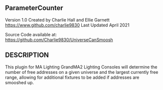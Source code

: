 ## ParameterCounter

Version 1.0
Created by Charlie Hall and Ellie Garnett
https://www.github.com/charlie9830
Last Updated April 2021

Source Code available at:
https://github.com/Charlie9830/UniverseCanSmoosh


## DESCRIPTION
This plugin for MA Lighting GrandMA2 Lighting Consoles will determine the number of free addresses on a given universe and the largest currently free range, allowing for additional fixtures to be added if addresses are smooshed up.
